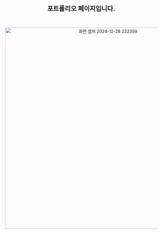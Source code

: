 
<div align = "center">
  
## 포트폴리오 페이지입니다. <br>

<br>

<p><img width="665" alt="화면 캡처 2024-12-28 232359" src="https://github.com/user-attachments/assets/3faf1fe9-0e58-4894-8f3c-af0ee2263b28" /></p>

</div>
